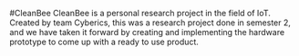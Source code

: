 #CleanBee
CleanBee is a personal research project in the field of IoT.
Created by team Cyberics, this was a research project done in semester 2, and we have taken it forward by creating and implementing the hardware prototype to come up with a ready to use product.
